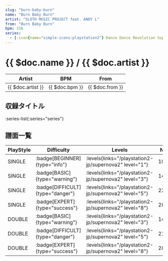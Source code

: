 ```yaml
---
slug: "burn-baby-burn"
name: "Burn Baby Burn"
artist: "SLOTH MUSIC PROJECT feat. ANDY L"
from: "Burn Baby Burn"
bpm: 156
series:
  - [:icon{name="simple-icons:playstation2"} Dance Dance Revolution SuperNOVA2 :icon{name="flag:jp-4x3"}](/playstation2-jp/supernova2)
---
```


# {{ $doc.name }} / {{ $doc.artist }}

|Artist|BPM|From|
|------|---|----|
|{{ $doc.artist }}|{{ $doc.bpm }}|{{ $doc.from }}|

## 収録タイトル

:series-list{:series="series"}

## 譜面一覧

|PlayStyle|Difficulty|Levels|Notes|Movie|
|---------|----------|------|-----|-----|
|SINGLE| :badge[BEGINNER]{type="info"}| :levels{links="/playstation2-jp/supernova2" level="1"}|100/0||
|SINGLE| :badge[BASIC]{type="warning"}| :levels{links="/playstation2-jp/supernova2" level="3"}|145/17||
|SINGLE| :badge[DIFFICULT]{type="danger"}| :levels{links="/playstation2-jp/supernova2" level="5"}|223/19||
|SINGLE| :badge[EXPERT]{type="success"}| :levels{links="/playstation2-jp/supernova2" level="8"}|284/1||
|DOUBLE| :badge[BASIC]{type="warning"}| :levels{links="/playstation2-jp/supernova2" level="3"}|146/9||
|DOUBLE| :badge[DIFFICULT]{type="danger"}| :levels{links="/playstation2-jp/supernova2" level="5"}|218/9||
|DOUBLE| :badge[EXPERT]{type="success"}| :levels{links="/playstation2-jp/supernova2" level="8"}|282/1||

